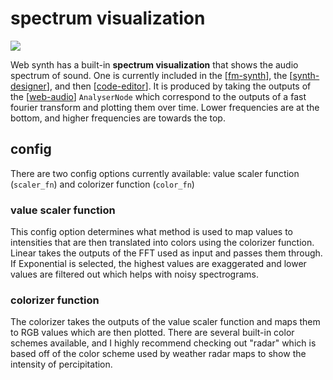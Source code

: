 # spectrum visualization

![](https://i.ameo.link/8us.png)

Web synth has a built-in **spectrum visualization** that shows the audio spectrum of sound.  One is currently included in the [[fm-synth]], the [[synth-designer]], and then [[code-editor]].  It is produced by taking the outputs of the [[web-audio]] `AnalyserNode` which correspond to the outputs of a fast fourier transform and plotting them over time.  Lower frequencies are at the bottom, and higher frequencies are towards the top.

## config

There are two config options currently available: value scaler function (`scaler_fn`) and colorizer function (`color_fn`)

### value scaler function

This config option determines what method is used to map values to intensities that are then translated into colors using the colorizer function.  Linear takes the outputs of the FFT used as input and passes them through.  If Exponential is selected, the highest values are exaggerated and lower values are filtered out which helps with noisy spectrograms.

### colorizer function

The colorizer takes the outputs of the value scaler function and maps them to RGB values which are then plotted.  There are several built-in color schemes available, and I highly recommend checking out "radar" which is based off of the color scheme used by weather radar maps to show the intensity of percipitation.

[//begin]: # "Autogenerated link references for markdown compatibility"
[fm-synth]: fm-synth "FM Synthesizer"
[synth-designer]: synth-designer "synth designer"
[code-editor]: code-editor "code-editor"
[web-audio]: web-audio "web-audio"
[//end]: # "Autogenerated link references"
